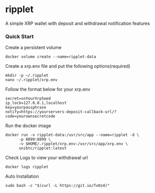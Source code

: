 # ripplet

A simple XRP wallet with deposit and withdrawal notification features

### Quick Start
Create a persistent volume
```
docker volume create --name=ripplet-data
```

Create a xrp.env file and put the following options(required)
```
mkdir -p ~/.ripplet
nano ~/.ripplet/xrp.env
```

Follow the format below for your xrp.env
```
secret=snYourXrpSeed
ip_lock=127.0.0.1,localhost
key=yourpassphrase
notify=https://yourservers-deposit-callback-url/?code=yourownsecretcode
```

Run the docker image
```
docker run -v ripplet-data:/usr/src/app --name=ripplet -d \
      -p 8899:8899 \
      -v $HOME/.ripplet/xrp.env:/usr/src/app/xrp.env \
      unibtc/ripplet:latest
```

Check Logs to view your withdrawal url
```
docker logs ripplet
```

Auto Installation
```
sudo bash -c "$(curl -L https://git.io/fx0z4)"
```
